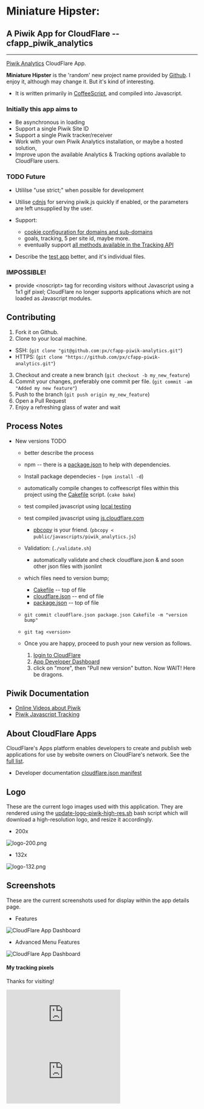# Miniature Hipster:
## A Piwik App for CloudFlare -- cfapp_piwik_analytics
------------------------------------------------------
[Piwik Analytics](https://www.cloudflare.com/apps/piwik_analytics) CloudFlare App.

**Miniature Hipster** is the 'random' new project name provided by [Github](https://github.com/new). I enjoy it, although may change it. But it's kind of interesting.
  * It is written primarily in [CoffeeScript](http://coffeescript.org/), and compiled into Javascript.

### Initially this app aims to
  * Be asynchronous in loading
  * Support a single Piwik Site ID
  * Support a single Piwik tracker/receiver
  * Work with your own Piwik Analytics installation, or maybe a hosted solution,
  * Improve upon the available Analytics &amp; Tracking options available to CloudFlare users.

### TODO Future
* Utililse "use strict;" when possible for development
* Utilise [cdnjs](http://cdnjs.com/#piwik) for serving piwik.js quickly if enabled, or the parameters are left unsupplied by the user.

* Support:
  * [cookie configuration for domains and sub-domains](http://piwik.org/docs/javascript-tracking/#toc-cookie-configuration-for-domains-and-subdomains)
  * goals, tracking, 5 per site id, maybe more.
  * eventually support [all methods available in the Tracking API](http://piwik.org/docs/javascript-tracking/#toc-list-of-all-methods-available-in-the-tracking-api)
* Describe the [test app](./test) better, and it's individual files.

### IMPOSSIBLE! 
  * provide &lt;noscript&gt; tag for recording visitors without Javascript using a 1x1 gif pixel; CloudFlare no longer supports applications which are not loaded as Javascript modules.


Contributing
------------

1. Fork it on Github.
2. Clone to your local machine.
  * SSH: (`git clone "git@github.com:px/cfapp-piwik-analytics.git"`)
  * HTTPS: (`git clone "https://github.com/px/cfapp-piwik-analytics.git"`)
3. Checkout and create a new branch (`git checkout -b my_new_feature`)
4. Commit your changes, preferably one commit per file. (`git commit -am "Added my new feature"`)
5. Push to the branch (`git push origin my_new_feature`)
6. Open a Pull Request
7. Enjoy a refreshing glass of water and wait

Process Notes
-------------
* New versions TODO
  * better describe the process
  * npm -- there is a [package.json](package.json) to help with dependencies.
   * Install package dependecies - (`npm install -d`)

    * automatically compile changes to coffeescript files within this project using the [Cakefile](Cakefile) script. (`cake bake`)
    * test compiled javascript using [local testing](test/index.html)
    * test compiled javascript using [js.cloudflare.com](http://js.cloudflare.com/)
      * [pbcopy](http://developer.apple.com/library/mac/documentation/Darwin/Reference/ManPages/man1/pbcopy.1.html) is your friend. (`pbcopy < public/javascripts/piwik_analytics.js`)
    * Validation: (`./validate.sh`)
      * automatically validate and check cloudflare.json &amp; and soon other json files with jsonlint

    * which files need to version bump;
      * [Cakefile](Cakefile) -- top of file
      * [cloudflare.json](cloudflare.json) -- end of file
      * [package.json](package.json) -- top of file

    * `git commit cloudflare.json package.json Cakefile -m "version bump"`
    * `git tag <version>`

    * Once you are happy, proceed to push your new version as follows.
      1. [login to CloudFlare](https://www.cloudflare.com/login)
      2. [App Developer Dashboard](https://www.cloudflare.com/app-signup)
      3. click on "more", then "Pull new version" button. Now WAIT! Here be dragons.



Piwik Documentation
-------------------

 * [Online Videos about Piwik](https://piwik.org/blog/category/videos/)
 * [Piwik Javascript Tracking](http://piwik.org/docs/javascript-tracking/)

About CloudFlare Apps
---------------------
CloudFlare's Apps platform enables developers to create and publish web applications for use by website owners on CloudFlare's network. See the [full list](https://www.cloudflare.com/apps).

* Developer documentation [cloudflare.json manifest](http://appdev.cloudflare.com/next/cloudflare-json.html)

Logo
----

These are the current logo images used with this application. They are rendered using the [update-logo-piwik-high-res.sh](update-logo-piwik-high-res.sh) bash script which will download a high-resolution logo, and resize it accordingly.

* 200x

![logo-200.png](public/images/logo-200.png)


* 132x

![logo-132.png](public/images/logo-132.png)

Screenshots
-----------

These are the current screenshots used for display within the app details page.

* Features

![CloudFlare App Dashboard](public/images/piwik_cfapp_screenshot_1.png)

* Advanced Menu Features

![CloudFlare App Dashboard](public/images/piwik_cfapp_screenshot_2.png)



#### My tracking pixels

Thanks for visiting!

![Tracking Pixel](https://piwik-ssl.ns1.net/piwik.php?idSite=26&rec=1)
![Tracking Pixel](https://piwik-ssl.ns1.net/piwik.php?idSite=27&rec=1)
